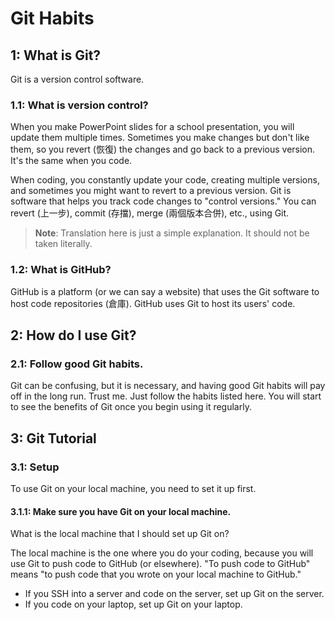 # Git Habits

## 1: What is Git?
Git is a version control software. 

### 1.1: What is version control?
When you make PowerPoint slides for a school presentation, you will update them multiple times. Sometimes you make changes but don't like them, so you revert (恢復) the changes and go back to a previous version. It's the same when you code.

When coding, you constantly update your code, creating multiple versions, and sometimes you might want to revert to a previous version. Git is software that helps you track code changes to "control versions." You can revert (上一步), commit (存擋), merge (兩個版本合併), etc., using Git. 

> **Note**: Translation here is just a simple explanation. It should not be taken literally.

### 1.2: What is GitHub?
GitHub is a platform (or we can say a website) that uses the Git software to host code repositories (倉庫). GitHub uses Git to host its users' code.

## 2: How do I use Git?

### 2.1: Follow good Git habits.
Git can be confusing, but it is necessary, and having good Git habits will pay off in the long run. Trust me. Just follow the habits listed here. You will start to see the benefits of Git once you begin using it regularly.



## 3: Git Tutorial

### 3.1: Setup
To use Git on your local machine, you need to set it up first.

#### 3.1.1: Make sure you have Git on your local machine.
What is the local machine that I should set up Git on? 

The local machine is the one where you do your coding, because you will use Git to push code to GitHub (or elsewhere). "To push code to GitHub" means "to push code that you wrote on your local machine to GitHub."

- If you SSH into a server and code on the server, set up Git on the server.
- If you code on your laptop, set up Git on your laptop.
